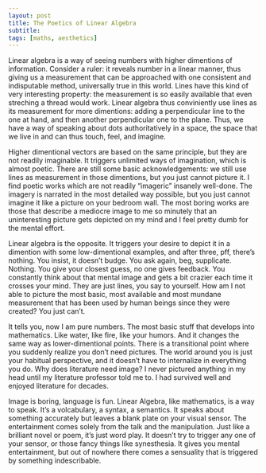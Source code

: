 ```yaml
---
layout: post
title: The Poetics of Linear Algebra
subtitle: 
tags: [maths, aesthetics]
---
```

Linear algebra is a way of seeing numbers with higher dimentions of information. Consider a ruler: it reveals number in a linear manner, thus giving us a measurement that can be approached with one consistent and indisputable method, universally true in this world. Lines have this kind of very interesting property: the measurement is so easily available that even streching a thread would work. Linear algebra thus conviniently use lines as its measurement for more dimentions: adding a perpendicular line to the one at hand, and then another perpendicular one to the plane. Thus, we have a way of speaking about dots authoritatively in a space, the space that we live in and can thus touch, feel, and imagine. 

Higher dimentional vectors are based on the same principle, but they are not readily imaginable. It triggers unlimited ways of imagination, which is almost poetic. There are still some basic acknowledgements: we still use lines as measurement in those dimentions, but you just cannot picture it. I find poetic works which are not readily “imageric” insanely well-done. The imagery is narrated in the most detailed way possible, but you just cannot imagine it like a picture on your bedroom wall. The most boring works are those that describe a mediocre image to me so minutely that an uninteresting picture gets depicted on my mind and I feel pretty dumb for the mental effort. 

Linear algebra is the opposite. It triggers your desire to depict it in a dimention with some low-dimentional examples, and after three, pff, there’s nothing. You insist, it doesn’t budge. You ask again, beg, supplicate. Nothing. You give your closest guess, no one gives feedback. You constantly think about that mental image and gets a bit crazier each time it crosses your mind. They are just lines, you say to yourself. How am I not able to picture the most basic, most available and most mundane measurement that has been used by human beings since they were created? You just can’t. 

It tells you, now I am pure numbers. The most basic stuff that develops into mathematics. Like water, like fire, like your humors. And it changes the same way as lower-dimentional points. There is a transitional point where you suddenly realize you don’t need pictures. The world around you is just your habitual perspective, and it doesn’t have to internalize in everything you do. Why does literature need image? I never pictured anything in my head until my literature professor told me to. I had survived well and enjoyed literature for decades. 

Image is boring, language is fun. Linear Algebra, like mathematics, is a way to speak. It’s a volcabulary, a syntax, a semantics. It speaks about something accurately but leaves a blank plate on your visual sensor. The entertainment comes solely from the talk and the manipulation. Just like a brilliant novel or poem, it’s just word play. It doesn’t try to trigger any one of your sensor, or those fancy things like synesthesia. It gives you mental entertainment, but out of nowhere there comes a sensuality that is triggered by something indescribable. 